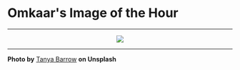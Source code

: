 # Omkaar's Image of the Hour

---

<div align="center">

<a href="https://unsplash.com/photos/a-picturesque-street-with-charming-houses-C5UVKTWI-l4">
  <img src="https://images.unsplash.com/photo-1753808645289-283497260e33?crop=entropy&cs=tinysrgb&fit=max&fm=jpg&ixid=M3w3NjA2Nzh8MHwxfHJhbmRvbXx8fHx8fHx8fDE3NTU0MDMyMDB8&ixlib=rb-4.1.0&q=80&w=1080" style="max-width:100%; height:auto;">
</a>



</div>

---

**Photo by** [Tanya Barrow](https://unsplash.com/@tanyabarrow) **on Unsplash**
